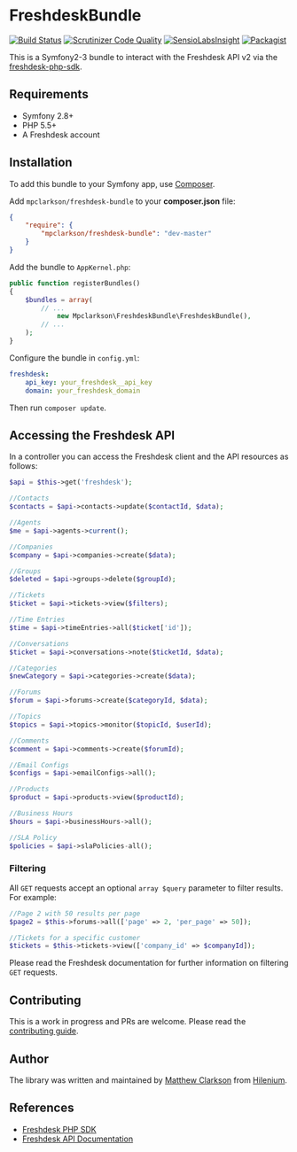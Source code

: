 # FreshdeskBundle

[![Build Status](https://travis-ci.org/mpclarkson/freshdesk-bundle.svg?branch=master)](https://travis-ci.org/mpclarkson/freshdesk-bundle)
[![Scrutinizer Code Quality](https://scrutinizer-ci.com/g/mpclarkson/freshdesk-bundle/badges/quality-score.png?b=master)](https://scrutinizer-ci.com/g/mpclarkson/freshdesk-bundle/?branch=master)
[![SensioLabsInsight](https://img.shields.io/sensiolabs/i/8536bd3a-943d-4ccc-a96b-606aace3ed87.svg)](https://insight.sensiolabs.com/projects/8536bd3a-943d-4ccc-a96b-606aace3ed87)
[![Packagist](https://img.shields.io/packagist/v/mpclarkson/freshdesk-bundle.svg)](https://packagist.org/packages/mpclarkson/freshdesk-bundle)

This is a Symfony2-3 bundle to interact with the Freshdesk API v2 via 
the [freshdesk-php-sdk](https://github.com/mpclarkson/freshdesk-php-sdk).

## Requirements

- Symfony 2.8+
- PHP 5.5+
- A Freshdesk account

## Installation

To add this bundle to your Symfony app, use [Composer](https://getcomposer.org).

Add `mpclarkson/freshdesk-bundle` to your **composer.json** file:

```json
{
    "require": {
        "mpclarkson/freshdesk-bundle": "dev-master"
    }
}
```

Add the bundle to `AppKernel.php`:

```php
public function registerBundles()
{
    $bundles = array(
        // ...
            new Mpclarkson\FreshdeskBundle\FreshdeskBundle(),
        // ...
    );
}
```

Configure the bundle in `config.yml`:

```yaml
freshdesk:
    api_key: your_freshdesk__api_key
    domain: your_freshdesk_domain
```

Then run `composer update`.

## Accessing the Freshdesk API

In a controller you can access the Freshdesk client and the API resources
as follows: 

```php
$api = $this->get('freshdesk');

//Contacts
$contacts = $api->contacts->update($contactId, $data);

//Agents
$me = $api->agents->current();

//Companies
$company = $api->companies->create($data);

//Groups
$deleted = $api->groups->delete($groupId);

//Tickets
$ticket = $api->tickets->view($filters);

//Time Entries
$time = $api->timeEntries->all($ticket['id']);

//Conversations
$ticket = $api->conversations->note($ticketId, $data);

//Categories
$newCategory = $api->categories->create($data);

//Forums
$forum = $api->forums->create($categoryId, $data);

//Topics
$topics = $api->topics->monitor($topicId, $userId);

//Comments
$comment = $api->comments->create($forumId);

//Email Configs
$configs = $api->emailConfigs->all();

//Products
$product = $api->products->view($productId);

//Business Hours
$hours = $api->businessHours->all();

//SLA Policy
$policies = $api->slaPolicies-all();
```

### Filtering

All `GET` requests accept an optional `array $query` parameter to filter
results. For example:

```php
//Page 2 with 50 results per page
$page2 = $this->forums->all(['page' => 2, 'per_page' => 50]);

//Tickets for a specific customer
$tickets = $this->tickets->view(['company_id' => $companyId]);
```

Please read the Freshdesk documentation for further information on
filtering `GET` requests.

## Contributing

This is a work in progress and PRs are welcome. Please read the 
[contributing guide](.github/CONTRIBUTING.md).

## Author

The library was written and maintained by [Matthew Clarkson](http://mpclarkson.github.io/) 
from [Hilenium](https://hilenium.com).

## References

* [Freshdesk PHP SDK](https://github.com/mpclarkson/freshdesk-php-sdk)
* [Freshdesk API Documentation](https://developer.freshdesk.com/api/)
